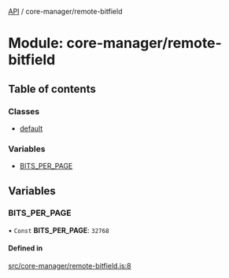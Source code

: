 [API](../README.md) / core-manager/remote-bitfield

# Module: core-manager/remote-bitfield

## Table of contents

### Classes

- [default](../classes/core_manager_remote_bitfield.default.md)

### Variables

- [BITS\_PER\_PAGE](core_manager_remote_bitfield.md#bits_per_page)

## Variables

### BITS\_PER\_PAGE

• `Const` **BITS\_PER\_PAGE**: ``32768``

#### Defined in

[src/core-manager/remote-bitfield.js:8](https://github.com/digidem/mapeo-core-next/blob/53dc843a45bb963f7a880f5f7973107d5b1fb99c/src/core-manager/remote-bitfield.js#L8)
